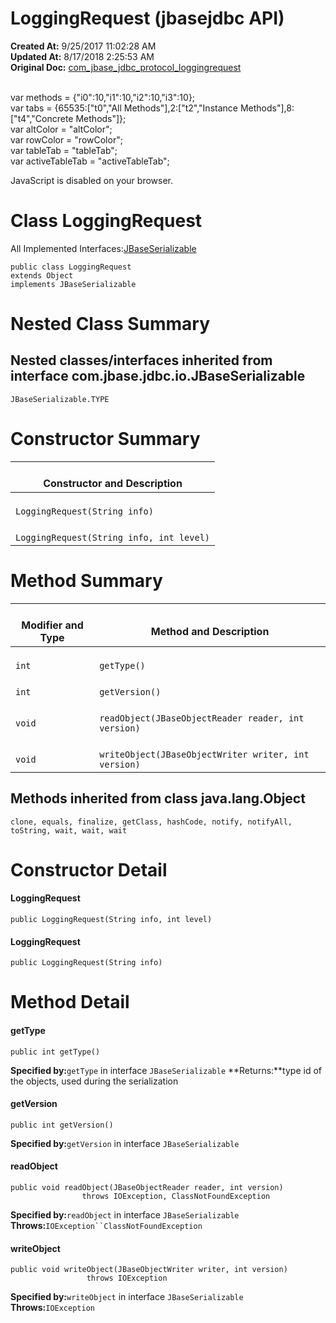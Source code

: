 # LoggingRequest (jbasejdbc API)

**Created At:** 9/25/2017 11:02:28 AM  
**Updated At:** 8/17/2018 2:25:53 AM  
**Original Doc:** [com_jbase_jdbc_protocol_loggingrequest](https://docs.jbase.com/39240-protocol/com_jbase_jdbc_protocol_loggingrequest)  

<!--<br>    try {<br>        if (location.href.indexOf('is-external=true') == -1) {<br>            parent.document.title="LoggingRequest (jbasejdbc   API)";<br>        }<br>    }<br>    catch(err) {<br>    }<br>//--><br>var methods = {"i0":10,"i1":10,"i2":10,"i3":10};<br>var tabs = {65535:["t0","All Methods"],2:["t2","Instance Methods"],8:["t4","Concrete Methods"]};<br>var altColor = "altColor";<br>var rowColor = "rowColor";<br>var tableTab = "tableTab";<br>var activeTableTab = "activeTableTab";
JavaScript is disabled on your browser.



# Class LoggingRequest

All Implemented Interfaces:[JBaseSerializable](./../../io/jbaseserializable-%28jbasejdbc-api%29 "interface in com.jbase.jdbc.io")


```
public class LoggingRequest
extends Object
implements JBaseSerializable
```

# Nested Class Summary



## Nested classes/interfaces inherited from interface com.jbase.jdbc.io.JBaseSerializable
`JBaseSerializable.TYPE`




# 


# Constructor Summary


| <br>Constructor and Description<br> |
| --- |
| <br>`LoggingRequest(String info)`<br> |
| <br>`LoggingRequest(String info, int level)`<br> |






# Method Summary


| <br>Modifier and Type<br> | <br>Method and Description<br> |
| --- | --- |
| <br>`int`<br> | <br>`getType()`<br> |
| <br>`int`<br> | <br>`getVersion()`<br> |
| <br>`void`<br> | <br>`readObject(JBaseObjectReader reader, int version)`<br> |
| <br>`void`<br> | <br>`writeObject(JBaseObjectWriter writer, int version)`<br> |




## 


## Methods inherited from class java.lang.Object
`clone, equals, finalize, getClass, hashCode, notify, notifyAll, toString, wait, wait, wait`

# Constructor Detail

#### **LoggingRequest**

```
public LoggingRequest(String info, int level)
```





#### **LoggingRequest**

```
public LoggingRequest(String info)
```







# Method Detail

#### **getType**

```
public int getType()
```
**Specified by:**`getType` in interface `JBaseSerializable`
**Returns:**type id of the objects, used during the serialization






#### **getVersion**

```
public int getVersion()
```

**Specified by:**`getVersion` in interface `JBaseSerializable`




#### **readObject**

```
public void readObject(JBaseObjectReader reader, int version)
                throws IOException, ClassNotFoundException
```

**Specified by:**`readObject` in interface `JBaseSerializable`
**Throws:**`IOException``ClassNotFoundException`




#### **writeObject**

```
public void writeObject(JBaseObjectWriter writer, int version)
                 throws IOException
```

**Specified by:**`writeObject` in interface `JBaseSerializable`
**Throws:**`IOException`


